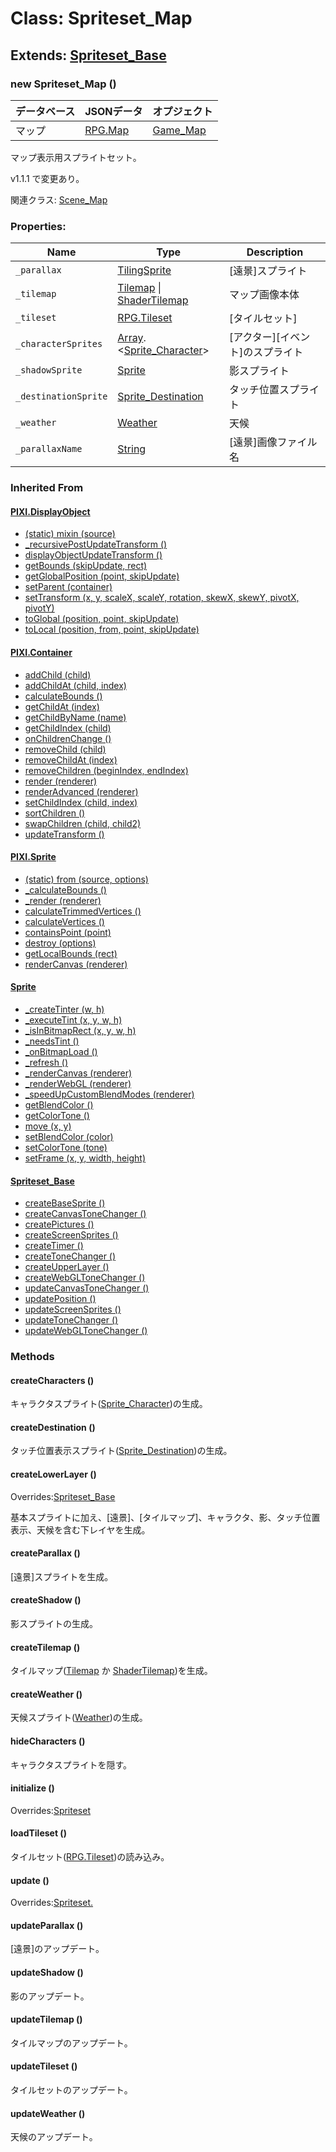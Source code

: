 # Class: Spriteset_Map

##  Extends: [Spriteset_Base](Spriteset_Base.md)

### new Spriteset_Map ()

| データベース| JSONデータ | オプジェクト |
| --- | --- | --- |
| マップ | [RPG.Map](RPG.Map.md) | [Game_Map](Game_Map.md) |

 マップ表示用スプライトセット。

v1.1.1 で変更あり。
 
 関連クラス: [Scene_Map](Scene_Map.md)


### Properties:

| Name | Type | Description |
| --- | --- | --- |
| `_parallax` | [TilingSprite](TilingSprite.md) | [遠景]スプライト |
| `_tilemap` | [Tilemap](Tilemap.md) \| [ShaderTilemap](ShaderTilemap.md) | マップ画像本体 |
| `_tileset` | [RPG.Tileset](RPG.Tileset.md) | [タイルセット] |
| `_characterSprites` | [Array](Array.md).&lt;[Sprite_Character](Sprite_Character.md)&gt; | [アクター][イベント]のスプライト |
| `_shadowSprite` | [Sprite](Sprite.md) |  影スプライト |
| `_destinationSprite` | [Sprite_Destination](Sprite_Destination.md) |  タッチ位置スプライト |
| `_weather` | [Weather](Weather.md) |  天候 |
| `_parallaxName` | [String](String.md) | [遠景]画像ファイル名 |


### Inherited From

#### [PIXI.DisplayObject](PIXI.DisplayObject.md)

* [(static) mixin (source)](PIXI.DisplayObject.md#static-mixin-source)
* [\_recursivePostUpdateTransform ()](PIXI.DisplayObject.md#_recursivepostupdatetransform-)
* [displayObjectUpdateTransform ()](PIXI.DisplayObject.md#displayobjectupdatetransform-)
* [getBounds (skipUpdate, rect)](PIXI.DisplayObject.md#getbounds-skipupdate-rect--pixirectangle)
* [getGlobalPosition (point, skipUpdate)](PIXI.DisplayObject.md#getglobalposition-point-skipupdate--pixipoint)
* [setParent (container)](PIXI.DisplayObject.md#setparent-container--pixicontainer)
* [setTransform (x, y, scaleX, scaleY, rotation, skewX, skewY, pivotX, pivotY)](PIXI.DisplayObject.md#settransform-x-y-scalex-scaley-rotation-skewx-skewy-pivotx-pivoty--pixidisplayobject)
* [toGlobal (position, point, skipUpdate)](PIXI.DisplayObject.md#toglobal-position-point-skipupdate--pixipoint)
* [toLocal (position, from, point, skipUpdate)](PIXI.DisplayObject.md#tolocal-position-from-point-skipupdate--pixipoint)

#### [PIXI.Container](PIXI.Container.md)

* [addChild (child) ](PIXI.Container.md#addchild-child--pixidisplayobject)
* [addChildAt (child, index)](PIXI.Container.md#addchildat-child-index--pixidisplayobject)
* [calculateBounds ()](PIXI.Container.md#calculatebounds-)
* [getChildAt (index)](PIXI.Container.md#getchildat-index--pixidisplayobject)
* [getChildByName (name)](PIXI.Container.md#getchildbyname-name--pixidisplayobject)
* [getChildIndex (child)](PIXI.Container.md#getchildindex-child--pixidisplayobject)
* [onChildrenChange ()](PIXI.Container.md#onchildrenchange-)
* [removeChild (child)](PIXI.Container.md#removechild-child--pixidisplayobject)
* [removeChildAt (index)](PIXI.Container.md#removechildat-index--pixidisplayobject)
* [removeChildren (beginIndex, endIndex)](PIXI.Container.md#removechildren-beginindex-endindex--arraypixidisplayobject)
* [render (renderer)](PIXI.Container.md#render-renderer)
* [renderAdvanced (renderer)](PIXI.Container.md#renderadvanced-renderer)
* [setChildIndex (child, index)](PIXI.Container.md#setchildindex-child-index)
* [sortChildren ()](PIXI.Container.md#sortchildren-)
* [swapChildren (child, child2)](PIXI.Container.md#swapchildren-child-child2)
* [updateTransform ()](PIXI.Container.md#updatetransform-)

#### [PIXI.Sprite](PIXI.Sprite.md)

* [(static) from (source, options)](PIXI.Sprite.md#static-from-source-options--pixisprite)
* [\_calculateBounds ()](PIXI.Sprite.md#_calculatebounds-)
* [\_render (renderer)](PIXI.Sprite.md#_render-renderer)
* [calculateTrimmedVertices ()](PIXI.Sprite.md#calculatetrimmedvertices-)
* [calculateVertices ()](PIXI.Sprite.md#calculatevertices-)
* [containsPoint (point)](PIXI.Sprite.md#containspoint-point--boolean)
* [destroy (options)](PIXI.Sprite.md#destroy-options)
* [getLocalBounds (rect)](PIXI.Sprite.md#getlocalbounds-rect--pixirectangle)
* [renderCanvas (renderer)](PIXI.Sprite.md#rendercanvas-renderer)

#### [Sprite](Sprite.md)

* [\_createTinter (w, h)](Sprite.md#_createtinter-w-h)
* [\_executeTint (x, y, w, h)](Sprite.md#_executetint-x-y-w-h)
* [\_isInBitmapRect (x, y, w, h)](Sprite.md#_isinbitmaprect-x-y-w-h--boolean)
* [\_needsTint ()](Sprite.md#_needstint---boolean)
* [\_onBitmapLoad ()](Sprite.md#_onbitmapload-)
* [\_refresh ()](Sprite.md#_refresh-)
* [\_renderCanvas (renderer)](Sprite.md#_rendercanvas-renderer)
* [\_renderWebGL (renderer)](Sprite.md#_renderwebgl-renderer)
* [\_speedUpCustomBlendModes (renderer)](Sprite.md#_speedupcustomblendmodes-renderer)
* [getBlendColor ()](Sprite.md#getblendcolor---array)
* [getColorTone ()](Sprite.md#getcolortone---array)
* [move (x, y)](Sprite.md#Sprite.md#move-x-y)
* [setBlendColor (color)](Sprite.md#setblendcolor-color)
* [setColorTone (tone)](Sprite.md#setcolortone-tone)
* [setFrame (x, y, width, height)](Sprite.md#setframe-x-y-width-height)

#### [Spriteset_Base](Spriteset_Base.md)

* [createBaseSprite ()](Spriteset_Base.md#createbasesprite-)
* [createCanvasToneChanger ()](Spriteset_Base.md#createcanvastonechanger-)
* [createPictures ()](Spriteset_Base.md#createpictures-)
* [createScreenSprites ()](Spriteset_Base.md#createscreensprites-)
* [createTimer ()](Spriteset_Base.md#createtimer-)
* [createToneChanger ()](Spriteset_Base.md#createtonechanger-)
* [createUpperLayer ()](Spriteset_Base.md#createupperlayer-)
* [createWebGLToneChanger ()](Spriteset_Base.md#createwebgltonechanger-)
* [updateCanvasToneChanger ()](Spriteset_Base.md#updatecanvastonechanger-)
* [updatePosition ()](Spriteset_Base.md#updateposition-)
* [updateScreenSprites ()](Spriteset_Base.md#updatescreensprites-)
* [updateToneChanger ()](Spriteset_Base.md#updatetonechanger-)
* [updateWebGLToneChanger ()](Spriteset_Base.md#updatewebgltonechanger-)


### Methods

#### createCharacters ()
キャラクタスプライト([Sprite_Character](Sprite_Character.md))の生成。


#### createDestination ()
タッチ位置表示スプライト([Sprite_Destination](Sprite_Destination.md))の生成。


#### createLowerLayer ()
Overrides:[Spriteset_Base](Spriteset_Base.md#createLowerLayer-)

基本スプライトに加え、[遠景]、[タイルマップ]、キャラクタ、影、タッチ位置表示、天候を含む下レイヤを生成。


#### createParallax ()
[遠景]スプライトを生成。


#### createShadow ()
影スプライトの生成。


#### createTilemap ()
タイルマップ([Tilemap](Tilemap.md) か [ShaderTilemap](ShaderTilemap.md))を生成。


#### createWeather ()
天候スプライト([Weather](Weather.md))の生成。


#### hideCharacters ()
キャラクタスプライトを隠す。


#### initialize ()
Overrides:[Spriteset](Spriteset.md#initialize-)


#### loadTileset ()
タイルセット([RPG.Tileset](RPG.Tileset.md))の読み込み。


#### update ()
Overrides:[Spriteset.](Spriteset.md#update-)


#### updateParallax ()
[遠景]のアップデート。


#### updateShadow ()
影のアップデート。


#### updateTilemap ()
タイルマップのアップデート。


#### updateTileset ()
タイルセットのアップデート。


#### updateWeather ()
天候のアップデート。


